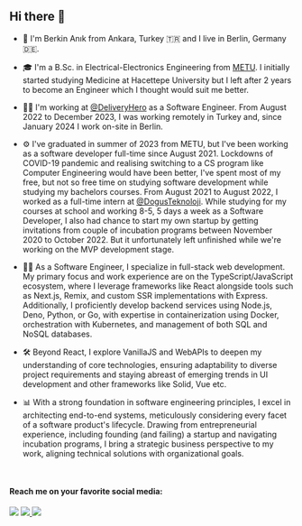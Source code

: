 ## Hi there 👋

- 📛 I'm Berkin Anık from Ankara, Turkey 🇹🇷 and I live in Berlin, Germany 🇩🇪.

- 🎓 I'm a B.Sc. in Electrical-Electronics Engineering from [METU](https://metu.edu.tr/). I initially started studying Medicine at Hacettepe University but I left after 2 years to become an Engineer which I thought would suit me better.

- 🧑‍💼 I'm working at [@DeliveryHero](https://github.com/deliveryhero) as a Software Engineer. From August 2022 to December 2023, I was working remotely in Turkey and, since January 2024 I work on-site in Berlin.

- ⚙️ I've graduated in summer of 2023 from METU, but I've been working as a software developer full-time since August 2021. Lockdowns of COVID-19 pandemic and realising switching to a CS program like Computer Engineering would have been better, I've spent most of my free, but not so free time on studying software development while studying my bachelors courses. From August 2021 to August 2022, I worked as a full-time intern at [@DogusTeknoloji](https://github.com/DogusTeknoloji). While studying for my courses at school and working 8-5, 5 days a week as a Software Developer, I also had chance to start my own startup by getting invitations from couple of incubation programs between November 2020 to October 2022. But it unfortunately left unfinished while we're working on the MVP development stage.

- 👨‍💻 As a Software Engineer, I specialize in full-stack web development. My primary focus and work experience are on the TypeScript/JavaScript ecosystem, where I leverage frameworks like React alongside tools such as Next.js, Remix, and custom SSR implementations with Express. Additionally, I proficiently develop backend services using Node.js, Deno, Python, or Go, with expertise in containerization using Docker, orchestration with Kubernetes, and management of both SQL and NoSQL databases.

- 🛠️ Beyond React, I explore VanillaJS and WebAPIs to deepen my understanding of core technologies, ensuring adaptability to diverse project requirements and staying abreast of emerging trends in UI development and other frameworks like Solid, Vue etc.

- 📊 With a strong foundation in software engineering principles, I excel in architecting end-to-end systems, meticulously considering every facet of a software product's lifecycle. Drawing from entrepreneurial experience, including founding (and failing) a startup and navigating incubation programs, I bring a strategic business perspective to my work, aligning technical solutions with organizational goals.
<br/>

#### Reach me on your favorite social media:
![](https://komarev.com/ghpvc/?username=berkinanik&color=blue)
<a href="https://linkedin.com/in/berkinanik/">
  <img src="https://img.shields.io/badge/linkedin-%230077B5.svg?style=for-the-badge&logo=linkedin&logoColor=white" />
</a>
<a href="https://twitter.com/berkinanik">
  <img src="https://img.shields.io/badge/twitter-%231DA1F2.svg?style=for-the-badge&logo=Twitter&logoColor=white" />
</a>
<br/><br/><br/>

